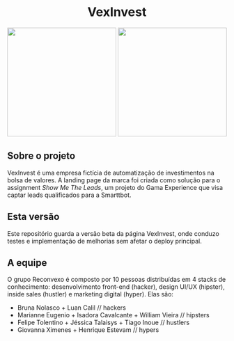 <h1 align="center">VexInvest</h1>

<p align="center">
  <img src="https://media1.giphy.com/media/KD7j4Yq0GVhddWqAuH/giphy.gif" height="250px"> <img src="https://media2.giphy.com/media/JPm6aTvzjJ2Nuwy9Ir/giphy.gif" height="250px">
</p>

## Sobre o projeto
VexInvest é uma empresa fictícia de automatização de investimentos na bolsa de valores. A landing page da marca foi criada como solução para o assignment *Show Me The Leads*, um projeto do Gama Experience que visa captar leads qualificados para a Smarttbot.

## Esta versão
Este repositório guarda a versão beta da página VexInvest, onde conduzo testes e implementação de melhorias sem afetar o deploy principal.

## A equipe
O grupo Reconvexo é composto por 10 pessoas distribuídas em 4 stacks de conhecimento: desenvolvimento front-end (hacker), design UI/UX (hipster), inside sales (hustler) e marketing digital (hyper). Elas são:

- Bruna Nolasco + Luan Calil // hackers
- Marianne Eugenio + Isadora Cavalcante + William Vieira // hipsters
- Felipe Tolentino + Jéssica Talaisys + Tiago Inoue // hustlers
- Giovanna Ximenes + Henrique Estevam // hypers